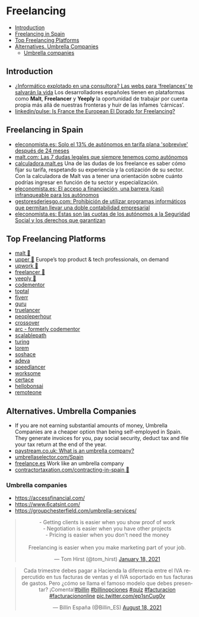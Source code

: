 # Freelancing
- [Introduction](#introduction)
- [Freelancing in Spain](#freelancing-in-spain)
- [Top Freelancing Platforms](#top-freelancing-platforms)
- [Alternatives. Umbrella Companies](#alternatives-umbrella-companies)
    - [Umbrella companies](#umbrella-companies)
## Introduction
- [¿Informático explotado en una consultora? Las webs para ‘freelances’ te salvarán la vida](https://www.elconfidencial.com/tecnologia/2018-05-12/informatico-freelance-carnica-freelancer-yeeply_1562518/) Los desarrolladores españoles tienen en plataformas como **Malt**, **Freelancer** y **Yeeply** la oportunidad de trabajar por cuenta propia más allá de nuestras fronteras y huir de las infames ‘cárnicas’.
- [linkedin/pulse: Is France the European El Dorado for Freelancing?](https://www.linkedin.com/pulse/france-european-el-dorado-freelancing-quentin-debavelaere/)
## Freelancing in Spain
- [eleconomista.es: Solo el 13% de autónomos en tarifa plana 'sobrevive' después de 24 meses](https://www.eleconomista.es/economia/noticias/11338080/07/21/Solo-el-13-de-autonomos-en-tarifa-plana-sobrevive-despues-de-24-meses.html)
- [malt.com: Las 7 dudas legales que siempre tenemos como autónomos](https://resources.malt.com/es/freelances/art%C3%ADculos-freelance/dudas-legales-freelance/)
- [calculadora.malt.es](https://calculadora.malt.es/) Una de las dudas de los freelance es saber cómo fijar su tarifa, respetando su experiencia y la cotización de su sector. Con la calculadora de Malt vas a tener una orientación sobre cuánto podrías ingresar en función de tu sector y especialización.
- [eleconomista.es: El acceso a financiación, una barrera (casi) infranqueable para los autónomos](https://www.eleconomista.es/actualidad/noticias/11361634/08/21/El-acceso-a-financiacion-una-barrera-casi-infranqueable-para-los-autonomos.html)
- [gestoresderiesgo.com: Prohibición de utilizar programas informáticos que permitan llevar una doble contabilidad empresarial](http://www.gestoresderiesgo.com/colaboradores/prohibicion-de-utilizar-programas-informaticos-que-permitan-llevar-una-doble-contabilidad-empresarial)
- [eleconomista.es: Estas son las cuotas de los autónomos a la Seguridad Social y los derechos que garantizan](https://www.eleconomista.es/economia/noticias/11368404/08/21/Estas-son-las-cuotas-de-los-autonomos-a-la-Seguridad-Social-y-los-derechos-que-garantizan.html)

## Top Freelancing Platforms
- [malt 🌟](https://www.malt.com/) 
- [upper 🌟](https://upper.co) Europe’s top product & tech professionals, on demand
- [upwork 🌟](https://www.upwork.com/)
- [freelancer 🌟](https://www.freelancer.com/)
- [yeeply 🌟](https://www.yeeply.com/)
- [codementor](https://www.codementor.io/)
- [toptal](https://www.toptal.com/)
- [fiverr](https://www.fiverr.com/)
- [guru](https://www.guru.com/)
- [truelancer](https://www.truelancer.com/)
- [peopleperhour](https://www.peopleperhour.com/)
- [crossover](https://www.crossover.com/)
- [arc - formerly codementor](https://arc.dev/)
- [scalablepath](https://www.scalablepath.com/)
- [turing](https://turing.com/)
- [lorem](https://www.asklorem.com/)
- [soshace](https://soshace.com/)
- [adeva](https://adevait.com/)
- [speedlancer](https://speedlancer.com/)
- [worksome](https://worksome.co.uk/)
- [certace](https://www.certace.com/)
- [hellobonsai](https://www.hellobonsai.com/)
- [remoteone](https://remote.one/)

## Alternatives. Umbrella Companies
- If you are not earning substantial amounts of money, Umbrella Companies are a cheaper option than being self-employed in Spain. They generate invoices for you, pay social security, deduct tax and file your tax return at the end of the year. 
- [paystream.co.uk: What is an umbrella company?](https://www.paystream.co.uk/umbrella/what-is-an-umbrella-company/)
- [umbrellaselector.com/Spain](http://umbrellaselector.com/Spain)
- [freelance.es](https://freelance.es/) Work like an umbrella company
- [contractortaxation.com/contracting-in-spain 🌟](https://contractortaxation.com/contracting-in-spain)

###  Umbrella companies
- https://accessfinancial.com/ 
- https://www.6catsint.com/
- https://groupchesterfield.com/umbrella-services/ 

<center>
<blockquote class="twitter-tweet"><p lang="en" dir="ltr">- Getting clients is easier when you show proof of work<br>- Negotiation is easier when you have other projects<br>- Pricing is easier when you don&#39;t need the money<br><br>Freelancing is easier when you make marketing part of your job.</p>&mdash; Tom Hirst (@tom_hirst) <a href="https://twitter.com/tom_hirst/status/1351136592514187276?ref_src=twsrc%5Etfw">January 18, 2021</a></blockquote> <script async src="https://platform.twitter.com/widgets.js" charset="utf-8"></script>

<blockquote class="twitter-tweet"><p lang="es" dir="ltr">Cada trimestre debes pagar a Hacienda la diferencia entre el IVA repercutido en tus facturas de ventas y el IVA soportado en tus facturas de gastos. Pero ¿cómo se llama el famoso modelo que debes presentar? ¡Comenta!<a href="https://twitter.com/hashtag/billin?src=hash&amp;ref_src=twsrc%5Etfw">#billin</a> <a href="https://twitter.com/hashtag/billinopciones?src=hash&amp;ref_src=twsrc%5Etfw">#billinopciones</a> <a href="https://twitter.com/hashtag/quiz?src=hash&amp;ref_src=twsrc%5Etfw">#quiz</a> <a href="https://twitter.com/hashtag/facturacion?src=hash&amp;ref_src=twsrc%5Etfw">#facturacion</a> <a href="https://twitter.com/hashtag/facturaciononline?src=hash&amp;ref_src=twsrc%5Etfw">#facturaciononline</a> <a href="https://t.co/ep1snCug0v">pic.twitter.com/ep1snCug0v</a></p>&mdash; Billin España (@Billin_ES) <a href="https://twitter.com/Billin_ES/status/1428052825787887616?ref_src=twsrc%5Etfw">August 18, 2021</a></blockquote> <script async src="https://platform.twitter.com/widgets.js" charset="utf-8"></script>
</center>